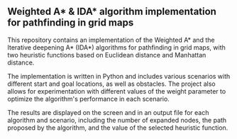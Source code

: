 ## Weighted A* & IDA* algorithm implementation for pathfinding in grid maps

This repository contains an implementation of the Weighted A* and the Iterative deepening A* (IDA*) algorithms for pathfinding in grid maps, with two heuristic functions based on Euclidean distance and Manhattan distance. 

The implementation is written in Python and includes various scenarios with different start and goal locations, as well as obstacles. The project also allows for experimentation with different values of the weight parameter to optimize the algorithm's performance in each scenario. 

The results are displayed on the screen and in an output file for each algorithm and scenario, including the number of expanded nodes, the path proposed by the algorithm, and the value of the selected heuristic function.
